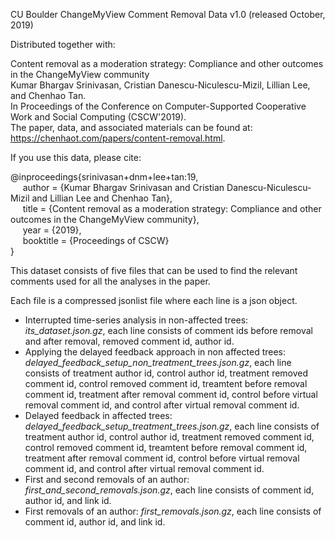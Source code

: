 CU Boulder ChangeMyView Comment Removal Data v1.0 (released October, 2019)

Distributed together with:

Content removal as a moderation strategy: Compliance and other outcomes in the ChangeMyView community   
Kumar Bhargav Srinivasan, Cristian Danescu-Niculescu-Mizil, Lillian Lee, and Chenhao Tan.   
In Proceedings of the Conference on Computer-Supported Cooperative Work and Social Computing (CSCW'2019).   
The paper, data, and associated materials can be found at:
<https://chenhaot.com/papers/content-removal.html>.

If you use this data, please cite:

@inproceedings{srinivasan+dnm+lee+tan:19,   
&nbsp;&nbsp;&nbsp;&nbsp;     author = {Kumar Bhargav Srinivasan and Cristian Danescu-Niculescu-Mizil and Lillian Lee and Chenhao Tan},   
&nbsp;&nbsp;&nbsp;&nbsp;     title = {Content removal as a moderation strategy: Compliance and other outcomes in the ChangeMyView community},   
&nbsp;&nbsp;&nbsp;&nbsp;     year = {2019},   
&nbsp;&nbsp;&nbsp;&nbsp;     booktitle = {Proceedings of CSCW}   
}

This dataset consists of five files that can be used to find the relevant comments used for all the analyses in the paper.

Each file is a compressed jsonlist file where each line is a json object.

- Interrupted time-series analysis in non-affected trees: _its\_dataset.json.gz_, each line consists of comment ids before removal and after removal, removed comment id, author id.
- Applying the delayed feedback approach in non affected trees:  _delayed\_feedback\_setup\_non\_treatment\_trees.json.gz_, each line consists of treatment author id, control author id, treatment removed comment id, control removed comment id, treamtent before removal comment id, treatment after removal comment id, control before virtual removal comment id, and control after virtual removal comment id.
- Delayed feedback in affected trees: _delayed\_feedback\_setup\_treatment\_trees.json.gz_, each line consists of treatment author id, control author id, treatment removed comment id, control removed comment id, treamtent before removal comment id, treatment after removal comment id, control before virtual removal comment id, and control after virtual removal comment id.
- First and second removals of an author: _first\_and\_second\_removals.json.gz_, each line consists of comment id, author id, and link id.
- First removals of an author: _first\_removals.json.gz_,  each line consists of comment id, author id, and link id.
